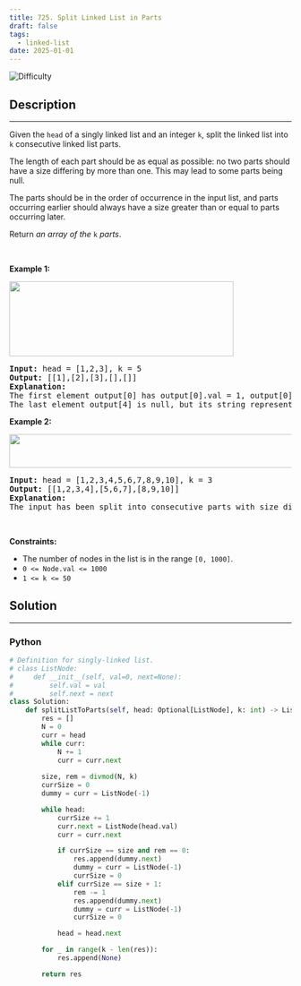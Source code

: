 ```yaml
---
title: 725. Split Linked List in Parts
draft: false
tags: 
  - linked-list
date: 2025-01-01
---
```


![Difficulty](https://img.shields.io/badge/Difficulty-Medium-blue.svg)

## Description

---
<p>Given the <code>head</code> of a singly linked list and an integer <code>k</code>, split the linked list into <code>k</code> consecutive linked list parts.</p>

<p>The length of each part should be as equal as possible: no two parts should have a size differing by more than one. This may lead to some parts being null.</p>

<p>The parts should be in the order of occurrence in the input list, and parts occurring earlier should always have a size greater than or equal to parts occurring later.</p>

<p>Return <em>an array of the </em><code>k</code><em> parts</em>.</p>

<p>&nbsp;</p>
<p><strong class="example">Example 1:</strong></p>
<img alt="" src="https://assets.leetcode.com/uploads/2021/06/13/split1-lc.jpg" style="width: 400px; height: 134px;" />
<pre>
<strong>Input:</strong> head = [1,2,3], k = 5
<strong>Output:</strong> [[1],[2],[3],[],[]]
<strong>Explanation:</strong>
The first element output[0] has output[0].val = 1, output[0].next = null.
The last element output[4] is null, but its string representation as a ListNode is [].
</pre>

<p><strong class="example">Example 2:</strong></p>
<img alt="" src="https://assets.leetcode.com/uploads/2021/06/13/split2-lc.jpg" style="width: 600px; height: 60px;" />
<pre>
<strong>Input:</strong> head = [1,2,3,4,5,6,7,8,9,10], k = 3
<strong>Output:</strong> [[1,2,3,4],[5,6,7],[8,9,10]]
<strong>Explanation:</strong>
The input has been split into consecutive parts with size difference at most 1, and earlier parts are a larger size than the later parts.
</pre>

<p>&nbsp;</p>
<p><strong>Constraints:</strong></p>

<ul>
	<li>The number of nodes in the list is in the range <code>[0, 1000]</code>.</li>
	<li><code>0 &lt;= Node.val &lt;= 1000</code></li>
	<li><code>1 &lt;= k &lt;= 50</code></li>
</ul>


## Solution

---
### Python
``` py title='split-linked-list-in-parts'
# Definition for singly-linked list.
# class ListNode:
#     def __init__(self, val=0, next=None):
#         self.val = val
#         self.next = next
class Solution:
    def splitListToParts(self, head: Optional[ListNode], k: int) -> List[Optional[ListNode]]:
        res = []
        N = 0
        curr = head
        while curr:
            N += 1
            curr = curr.next
        
        size, rem = divmod(N, k)
        currSize = 0
        dummy = curr = ListNode(-1)

        while head:
            currSize += 1
            curr.next = ListNode(head.val)
            curr = curr.next

            if currSize == size and rem == 0:
                res.append(dummy.next)
                dummy = curr = ListNode(-1)
                currSize = 0
            elif currSize == size + 1:
                rem -= 1
                res.append(dummy.next)
                dummy = curr = ListNode(-1)
                currSize = 0

            head = head.next

        for _ in range(k - len(res)):
            res.append(None)

        return res

```

